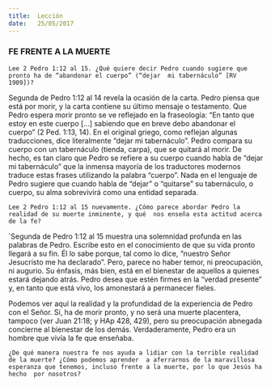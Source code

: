 ```yaml
---
title:  Lección
date:   25/05/2017
---
```


### FE FRENTE A LA MUERTE

`Lee 2 Pedro 1:12 al 15. ¿Qué quiere decir Pedro cuando sugiere que pronto ha de “abandonar el cuerpo” (“dejar  mi tabernáculo” [RV 1909])?` 

Segunda de Pedro 1:12 al 14 revela la ocasión de la carta. Pedro piensa que está por morir, y la carta contiene  su último mensaje o testamento. Que Pedro espera morir pronto se ve reflejado en la fraseología: “En tanto que  estoy en este  cuerpo [...] sabiendo que en breve debo abandonar el cuerpo” (2 Ped. 1:13, 14). En el original  griego, como reflejan algunas traducciones, dice literalmente “dejar mi tabernáculo”. Pedro compara su cuerpo  con un tabernáculo (tienda, carpa), que se quitará al morir. De hecho, es tan claro que Pedro se refiere a su  cuerpo cuando habla de “dejar mi tabernáculo” que la inmensa mayoría de los traductores modernos traduce  estas frases utilizando la palabra “cuerpo”. Nada en el lenguaje de Pedro sugiere que cuando habla de “dejar” o  “quitarse” su tabernáculo, o cuerpo, su alma sobrevivirá como una entidad separada. 

`Lee 2 Pedro 1:12 al 15 nuevamente. ¿Cómo parece abordar Pedro la realidad de su muerte inminente, y qué  nos enseña esta actitud acerca de la fe?`
 
`Segunda de Pedro 1:12 al 15 muestra una solemnidad profunda en las palabras de Pedro. Escribe esto en el  conocimiento de que su vida pronto llegará a su fin. Él lo sabe porque, tal como lo dice, “nuestro Señor Jesucristo me ha declarado”. Pero, parece no haber temor, ni preocupación, ni augurio. Su énfasis, más bien, está  en el bienestar de aquellos a quienes estará dejando atrás. Pedro desea que estén firmes en la “verdad  presente” y, en tanto que está vivo, los amonestará a permanecer fieles. 

Podemos ver aquí la realidad y la profundidad de la experiencia de Pedro con el Señor. Sí, ha de morir pronto, y  no será una muerte placentera, tampoco (ver Juan 21:18; y HAp 428, 429), pero su preocupación abnegada  concierne al bienestar de los demás. Verdaderamente, Pedro era un hombre que vivía la fe que enseñaba. 

`¿De qué manera nuestra fe nos ayuda a lidiar con la terrible realidad de la muerte? ¿Cómo podemos aprender  a aferrarnos de la maravillosa esperanza que tenemos, incluso frente a la muerte, por lo que Jesús ha hecho  por nosotros?` 